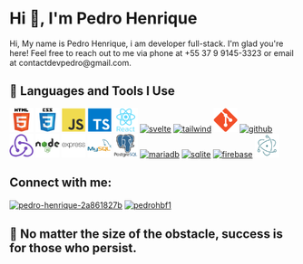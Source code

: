 <h1>Hi 👋, I'm Pedro Henrique</h1>
<p>Hi, My name is Pedro Henrique, i am developer full-stack. I'm glad you're here! Feel free to reach out to me via phone at +55 37 9 9145-3323 or email at contactdevpedro@gmail.com.</p>
<h2>🚀 Languages and Tools I Use</h2>
<p>
  <a target="_blank" href="https://raw.githubusercontent.com/devicons/devicon/master/icons/html5/html5-original-wordmark.svg" style="display: inline-block;">
    <img src="https://raw.githubusercontent.com/devicons/devicon/master/icons/html5/html5-original-wordmark.svg" alt="html5" width="42" height="42" />
  </a>
  <a target="_blank" href="https://raw.githubusercontent.com/devicons/devicon/master/icons/css3/css3-original-wordmark.svg" style="display: inline-block;">
    <img src="https://raw.githubusercontent.com/devicons/devicon/master/icons/css3/css3-original-wordmark.svg" alt="css3" width="42" height="42" />
  </a>
  <a target="_blank" href="https://raw.githubusercontent.com/devicons/devicon/master/icons/javascript/javascript-original.svg" style="display: inline-block;">
    <img src="https://raw.githubusercontent.com/devicons/devicon/master/icons/javascript/javascript-original.svg" alt="javascript" width="42" height="42" />
  </a>
  <a target="_blank" href="https://raw.githubusercontent.com/devicons/devicon/master/icons/typescript/typescript-original.svg" style="display: inline-block;">
    <img src="https://raw.githubusercontent.com/devicons/devicon/master/icons/typescript/typescript-original.svg" alt="typescript" width="42" height="42" />
  </a>
  <a target="_blank" href="https://raw.githubusercontent.com/devicons/devicon/master/icons/react/react-original-wordmark.svg" style="display: inline-block;">
    <img src="https://raw.githubusercontent.com/devicons/devicon/master/icons/react/react-original-wordmark.svg" alt="react" width="42" height="42" />
  </a>
  <a target="_blank" href="https://upload.wikimedia.org/wikipedia/commons/1/1b/Svelte_Logo.svg" style="display: inline-block;">
    <img src="https://upload.wikimedia.org/wikipedia/commons/1/1b/Svelte_Logo.svg" alt="svelte" width="42" height="42" />
  </a>
  <a target="_blank" href="https://www.vectorlogo.zone/logos/tailwindcss/tailwindcss-icon.svg" style="display: inline-block;">
    <img src="https://www.vectorlogo.zone/logos/tailwindcss/tailwindcss-icon.svg" alt="tailwind" width="42" height="42" />
  </a>
  <a target="_blank" href="https://raw.githubusercontent.com/devicons/devicon/master/icons/git/git-original.svg" style="display: inline-block;">
    <img src="https://raw.githubusercontent.com/devicons/devicon/master/icons/git/git-original.svg" alt="git" width="42" height="42" />
  </a>
  <a target="_blank" href="https://raw.githubusercontent.com/devicons/devicon/master/icons/github/github-original.svg" style="display: inline-block;">
    <img src="https://cdn.jsdelivr.net/gh/devicons/devicon@latest/icons/github/github-original.svg" alt="github" width="42" height="42" />
  </a>
  <a target="_blank" href="https://raw.githubusercontent.com/devicons/devicon/master/icons/redux/redux-original.svg" style="display: inline-block;">
    <img src="https://raw.githubusercontent.com/devicons/devicon/master/icons/redux/redux-original.svg" alt="redux" width="42" height="42" />
  </a>
  <a target="_blank" href="https://raw.githubusercontent.com/devicons/devicon/master/icons/nodejs/nodejs-original-wordmark.svg" style="display: inline-block;">
    <img src="https://raw.githubusercontent.com/devicons/devicon/master/icons/nodejs/nodejs-original-wordmark.svg" alt="nodejs" width="42" height="42" />
  </a>
  <a target="_blank" href="https://raw.githubusercontent.com/devicons/devicon/master/icons/express/express-original-wordmark.svg" style="display: inline-block;">
    <img src="https://raw.githubusercontent.com/devicons/devicon/master/icons/express/express-original-wordmark.svg" alt="express" width="42" height="42" />
  </a>
  <a target="_blank" href="https://raw.githubusercontent.com/devicons/devicon/master/icons/mysql/mysql-original-wordmark.svg" style="display: inline-block;">
    <img src="https://raw.githubusercontent.com/devicons/devicon/master/icons/mysql/mysql-original-wordmark.svg" alt="mysql" width="42" height="42" />
  </a>
  <a target="_blank" href="https://raw.githubusercontent.com/devicons/devicon/master/icons/postgresql/postgresql-original-wordmark.svg" style="display: inline-block;">
    <img src="https://raw.githubusercontent.com/devicons/devicon/master/icons/postgresql/postgresql-original-wordmark.svg" alt="postgresql" width="42" height="42" />
  </a>
  <a target="_blank" href="https://www.vectorlogo.zone/logos/mariadb/mariadb-icon.svg" style="display: inline-block;">
    <img src="https://www.vectorlogo.zone/logos/mariadb/mariadb-icon.svg" alt="mariadb" width="42" height="42" />
  </a>
  <a target="_blank" href="https://www.vectorlogo.zone/logos/sqlite/sqlite-icon.svg" style="display: inline-block;">
    <img src="https://www.vectorlogo.zone/logos/sqlite/sqlite-icon.svg" alt="sqlite" width="42" height="42" />
  </a>
  <a target="_blank" href="https://www.vectorlogo.zone/logos/firebase/firebase-icon.svg" style="display: inline-block;">
    <img src="https://www.vectorlogo.zone/logos/firebase/firebase-icon.svg" alt="firebase" width="42" height="42" />
  </a>
  <a target="_blank" href="https://raw.githubusercontent.com/devicons/devicon/master/icons/electron/electron-original.svg" style="display: inline-block;">
    <img src="https://raw.githubusercontent.com/devicons/devicon/master/icons/electron/electron-original.svg" alt="electron" width="42" height="42" />
  </a>
</p>



<h2 align="left">Connect with me:</h3>
<p align="left">
<a href="https://linkedin.com/in/pedro-henrique-2a861827b" target="blank"><img align="center" src="https://raw.githubusercontent.com/rahuldkjain/github-profile-readme-generator/master/src/images/icons/Social/linked-in-alt.svg" alt="pedro-henrique-2a861827b" height="30" width="40" /></a>
<a href="https://instagram.com/pedrohbf1" target="blank"><img align="center" src="https://raw.githubusercontent.com/rahuldkjain/github-profile-readme-generator/master/src/images/icons/Social/instagram.svg" alt="pedrohbf1" height="30" width="40" /></a>
</p>

<h2>
  🧠 No matter the size of the obstacle, success is for those who persist.
</h2>


